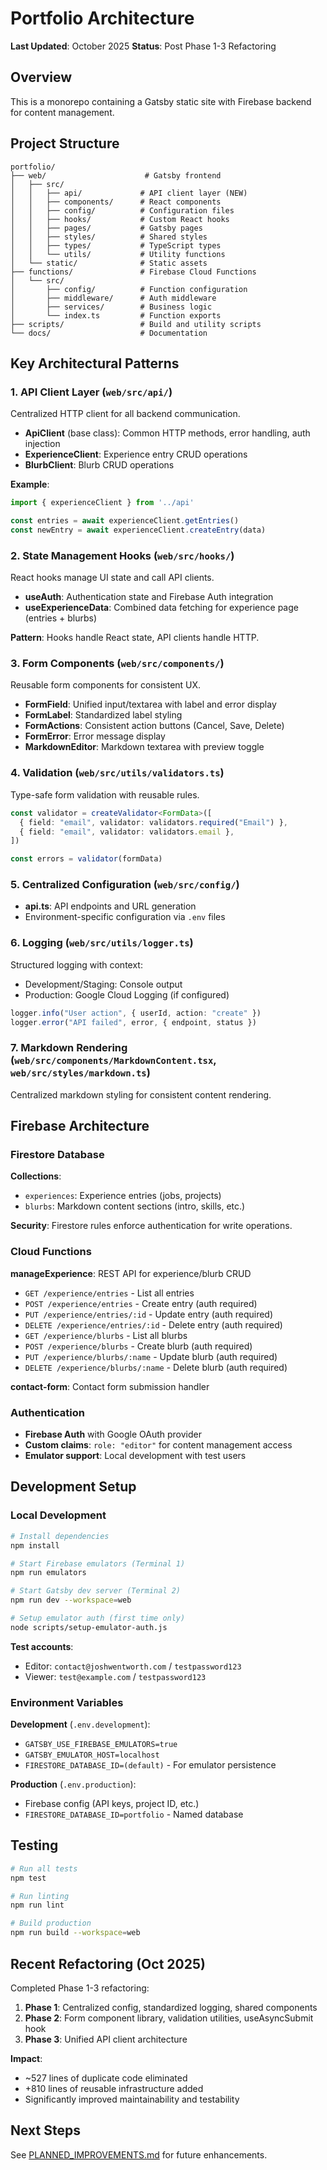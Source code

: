 # Portfolio Architecture

**Last Updated**: October 2025
**Status**: Post Phase 1-3 Refactoring

## Overview

This is a monorepo containing a Gatsby static site with Firebase backend for content management.

## Project Structure

```
portfolio/
├── web/                      # Gatsby frontend
│   ├── src/
│   │   ├── api/             # API client layer (NEW)
│   │   ├── components/      # React components
│   │   ├── config/          # Configuration files
│   │   ├── hooks/           # Custom React hooks
│   │   ├── pages/           # Gatsby pages
│   │   ├── styles/          # Shared styles
│   │   ├── types/           # TypeScript types
│   │   └── utils/           # Utility functions
│   └── static/              # Static assets
├── functions/               # Firebase Cloud Functions
│   └── src/
│       ├── config/          # Function configuration
│       ├── middleware/      # Auth middleware
│       ├── services/        # Business logic
│       └── index.ts         # Function exports
├── scripts/                 # Build and utility scripts
└── docs/                    # Documentation
```

## Key Architectural Patterns

### 1. API Client Layer (`web/src/api/`)

Centralized HTTP client for all backend communication.

- **ApiClient** (base class): Common HTTP methods, error handling, auth injection
- **ExperienceClient**: Experience entry CRUD operations
- **BlurbClient**: Blurb CRUD operations

**Example**:
```typescript
import { experienceClient } from '../api'

const entries = await experienceClient.getEntries()
const newEntry = await experienceClient.createEntry(data)
```

### 2. State Management Hooks (`web/src/hooks/`)

React hooks manage UI state and call API clients.

- **useAuth**: Authentication state and Firebase Auth integration
- **useExperienceData**: Combined data fetching for experience page (entries + blurbs)

**Pattern**: Hooks handle React state, API clients handle HTTP.

### 3. Form Components (`web/src/components/`)

Reusable form components for consistent UX.

- **FormField**: Unified input/textarea with label and error display
- **FormLabel**: Standardized label styling
- **FormActions**: Consistent action buttons (Cancel, Save, Delete)
- **FormError**: Error message display
- **MarkdownEditor**: Markdown textarea with preview toggle

### 4. Validation (`web/src/utils/validators.ts`)

Type-safe form validation with reusable rules.

```typescript
const validator = createValidator<FormData>([
  { field: "email", validator: validators.required("Email") },
  { field: "email", validator: validators.email },
])

const errors = validator(formData)
```

### 5. Centralized Configuration (`web/src/config/`)

- **api.ts**: API endpoints and URL generation
- Environment-specific configuration via `.env` files

### 6. Logging (`web/src/utils/logger.ts`)

Structured logging with context:
- Development/Staging: Console output
- Production: Google Cloud Logging (if configured)

```typescript
logger.info("User action", { userId, action: "create" })
logger.error("API failed", error, { endpoint, status })
```

### 7. Markdown Rendering (`web/src/components/MarkdownContent.tsx`, `web/src/styles/markdown.ts`)

Centralized markdown styling for consistent content rendering.

## Firebase Architecture

### Firestore Database

**Collections**:
- `experiences`: Experience entries (jobs, projects)
- `blurbs`: Markdown content sections (intro, skills, etc.)

**Security**: Firestore rules enforce authentication for write operations.

### Cloud Functions

**manageExperience**: REST API for experience/blurb CRUD
- `GET /experience/entries` - List all entries
- `POST /experience/entries` - Create entry (auth required)
- `PUT /experience/entries/:id` - Update entry (auth required)
- `DELETE /experience/entries/:id` - Delete entry (auth required)
- `GET /experience/blurbs` - List all blurbs
- `POST /experience/blurbs` - Create blurb (auth required)
- `PUT /experience/blurbs/:name` - Update blurb (auth required)
- `DELETE /experience/blurbs/:name` - Delete blurb (auth required)

**contact-form**: Contact form submission handler

### Authentication

- **Firebase Auth** with Google OAuth provider
- **Custom claims**: `role: "editor"` for content management access
- **Emulator support**: Local development with test users

## Development Setup

### Local Development

```bash
# Install dependencies
npm install

# Start Firebase emulators (Terminal 1)
npm run emulators

# Start Gatsby dev server (Terminal 2)
npm run dev --workspace=web

# Setup emulator auth (first time only)
node scripts/setup-emulator-auth.js
```

**Test accounts**:
- Editor: `contact@joshwentworth.com` / `testpassword123`
- Viewer: `test@example.com` / `testpassword123`

### Environment Variables

**Development** (`.env.development`):
- `GATSBY_USE_FIREBASE_EMULATORS=true`
- `GATSBY_EMULATOR_HOST=localhost`
- `FIRESTORE_DATABASE_ID=(default)` - For emulator persistence

**Production** (`.env.production`):
- Firebase config (API keys, project ID, etc.)
- `FIRESTORE_DATABASE_ID=portfolio` - Named database

## Testing

```bash
# Run all tests
npm test

# Run linting
npm run lint

# Build production
npm run build --workspace=web
```

## Recent Refactoring (Oct 2025)

Completed Phase 1-3 refactoring:

1. **Phase 1**: Centralized config, standardized logging, shared components
2. **Phase 2**: Form component library, validation utilities, useAsyncSubmit hook
3. **Phase 3**: Unified API client architecture

**Impact**:
- ~527 lines of duplicate code eliminated
- +810 lines of reusable infrastructure added
- Significantly improved maintainability and testability

## Next Steps

See [PLANNED_IMPROVEMENTS.md](./PLANNED_IMPROVEMENTS.md) for future enhancements.
